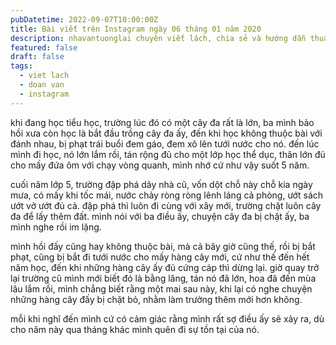 ```yaml
---
pubDatetime: 2022-09-07T10:00:00Z
title: Bài viết trên Instagram ngày 06 tháng 01 năm 2020
description: nhavantuonglai chuyên viết lách, chia sẻ và hướng dẫn thuần thục khi thực hành viết lách qua những bài chia sẻ trên Instagram chính thức.
featured: false
draft: false
tags:
  - viet lach
  - doan van
  - instagram
---
```


khi đang học tiểu học, trường lúc đó có một cây đa rất là lớn, ba mình bảo hồi xưa còn học là bắt đầu trồng cây đa ấy, đến khi học không thuộc bài với đánh nhau, bị phạt trái buổi đem gáo, đem xô lên tưới nước cho nó. đến lúc mình đi học, nó lớn lắm rồi, tán rộng đủ cho một lớp học thể dục, thân lớn đủ cho mấy đứa ôm với chạy vòng quanh, mình nhớ cứ như vậy suốt 5 năm.

cuối năm lớp 5, trường đập phá dãy nhà cũ, vốn dột chỗ này chỗ kia ngày mưa, có mấy khi tốc mái, nước chảy ròng ròng lênh láng cả phòng, ướt sách ướt vở ướt đủ cả. đập phá thì luôn đi cùng với xây mới, trường chặt luôn cây đa để lấy thêm đất. mình nói với ba điều ấy, chuyện cây đa bị chặt ấy, ba mình nghe rồi im lặng.

mình hồi đấy cũng hay không thuộc bài, mà cả bây giờ cũng thế, rồi bị bắt phạt, cũng bị bắt đi tưới nước cho mấy hàng cây mới, cứ như thế đến hết năm học, đến khi những hàng cây ấy đủ cứng cáp thì dừng lại. giờ quay trở lại trường cũ mình mới biết đó là bằng lăng, tán nó đã lớn, hoa đã đến mùa lâu lắm rồi, mình chẳng biết rằng một mai sau này, khi lại có nghe chuyện những hàng cây đấy bị chặt bỏ, nhằm làm trường thêm mới hơn không.

mỗi khi nghĩ đến mình cứ có cảm giác rằng mình rất sợ điều ấy sẽ xảy ra, dù cho năm này qua tháng khác mình quên đi sự tồn tại của nó.
